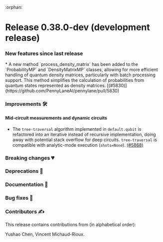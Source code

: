 :orphan:

# Release 0.38.0-dev (development release)

<h3>New features since last release</h3>
* A new method `process_density_matrix` has been added to the `ProbabilityMP` and `DensityMatrixMP` classes, allowing for more efficient handling of quantum density matrices, particularly with batch processing support. This method simplifies the calculation of probabilities from quantum states represented as density matrices.
  [(#5830)](https://github.com/PennyLaneAI/pennylane/pull/5830)
  
<h3>Improvements 🛠</h3>

<h4>Mid-circuit measurements and dynamic circuits</h4>

* The `tree-traversal` algorithm implemented in `default.qubit` is refactored
  into an iterative instead of recursive implementation, doing away with
  potential stack overflow for deep circuits. `tree-traversal` is compatible with
  analytic-mode execution (`shots=None`).
  [(#5868)](https://github.com/PennyLaneAI/pennylane/pull/5868)

<h3>Breaking changes 💔</h3>

<h3>Deprecations 👋</h3>

<h3>Documentation 📝</h3>

<h3>Bug fixes 🐛</h3>

<h3>Contributors ✍️</h3>

This release contains contributions from (in alphabetical order):

Yushao Chen,
Vincent Michaud-Rioux.
